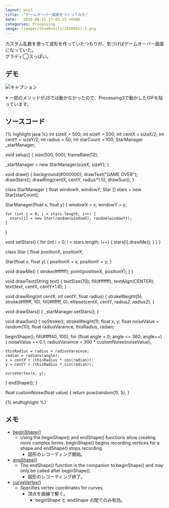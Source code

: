 ```yaml
---
layout: post
title:  "ゲームオーバー画面をつくってみた"
date:   2016-08-11 17:03:15 +0900
categories: Processing
image: /images/thumbnails/20160811-3.png
---
```


カスタム乱数を使って波形を作っていたつもりが、気づけばゲームオーバー画面になっていた。  
グラディ◯スっぽい。

## デモ

![キャプション]({{site.baseurl}}/images/gifs/20160811-3.gif)

※ 一部のメソッドがJSでは動かなかったので、Processing3で動かしたGIFを貼っています。

## ソースコード

{% highlight java %}
int sizeX = 500;
int sizeY = 500;
int centX = sizeX/2;
int centY = sizeY/2;
int radius = 50;
int starCount = 100;
StarManager _starManager;

void setup() {
  size(500, 500);
  frameRate(12);

  _starManager = new StarManager(sizeX, sizeY);
}

void draw() {
  background(#000000);
  drawText("GAME OVER");
  drawStars();
  drawRing(centX, centY, radius*1.5);
  drawSun();
}

class StarManager {
  float windowX, windowY;
  Star [] stars = new Star[starCount];

  StarManager(float x, float y) {
    windowX = x;
    windowY = y;

    for (int i = 0; i < stars.length; i++) {
      stars[i] = new Star(random(windowX), random(windowY));
    }
  }

  void setStars() {
    for (int i = 0; i < stars.length; i++) {
      stars[i].drawMe();
    }
  }
}

class Star {
  float positionX, positionY;

  Star(float x, float y) {
    positionX = x;
    positionY = y;
  }

  void drawMe() {
    stroke(#ffffff);
    point(positionX, positionY);
  }
}

void drawText(String text) {
  textSize(70);
  fill(#ffffff);
  textAlign(CENTER);
  text(text, centX, centY*1.6);
}

void drawRing(int centX, int centY, float radius) {
  strokeWeight(5);
  stroke(#ffffff, 10);
  fill(#ffffff, 0);
  ellipse(centX, centY, radius*2, radius*2);
}

void drawStars() {
  _starManager.setStars();
}

void drawSun() {
  noStroke();
  strokeWeight(1);
  float x, y;
  float noiseValue = random(10);
  float radiusVaraince, thisRadius, radian;

  beginShape();
  fill(#ffff40, 100);
  for (float angle = 0; angle <= 360; angle++) {
    noiseValue += 0.1;
    radiusVaraince = 300 * customNoise(noiseValue);

    thisRadius = radius + radiusVaraince;
    radian = radians(angle);
    x = centX + (thisRadius * cos(radian));
    y = centY + (thisRadius * sin(radian));

    curveVertex(x, y);
  }
  endShape();
}

float customNoise(float value) {
  return pow(random(1), 5);
}

{% endhighlight %}

## メモ
* [beginShape()](https://processing.org/reference/beginShape_.html)
  - Using the beginShape() and endShape() functions allow creating more complex forms. beginShape() begins recording vertices for a shape and endShape() stops recording.
    - 図形のレコーディング開始。
* [engShape()](https://processing.org/reference/endShape_.html)
  - The endShape() function is the companion to beginShape() and may only be called after beginShape().
    - 図形のレコーディング終了。
* [curveVertex()](https://processing.org/reference/curveVertex_.html)
  - Specifies vertex coordinates for curves.
    - 頂点を曲線で繋ぐ。
      - beginShape と endShape の間でのみ有効。
